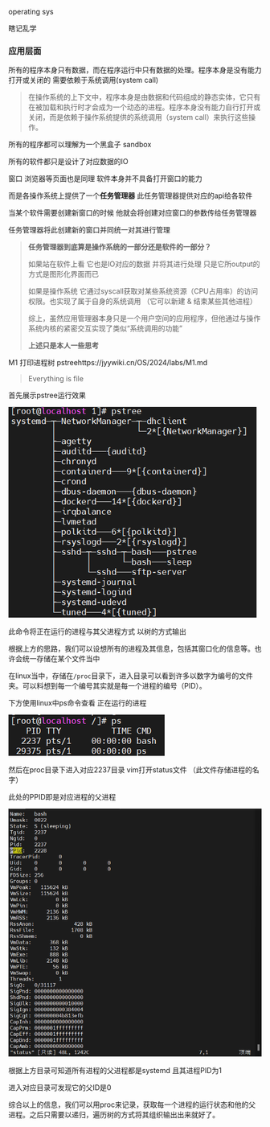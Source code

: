 operating sys

瞎记乱学

### 应用层面

所有的程序本身只有数据，而在程序运行中只有数据的处理。程序本身是没有能力打开或关闭的 需要依赖于系统调用(system call)

> 在操作系统的上下文中，程序本身是由数据和代码组成的静态实体，它只有在被加载和执行时才会成为一个动态的进程。程序本身没有能力自行打开或关闭，而是依赖于操作系统提供的系统调用（system call）来执行这些操作。

所有的程序都可以理解为一个黑盒子 sandbox

所有的软件都只是设计了对应数据的IO 

窗口 浏览器等页面也是同理 软件本身并不具备打开窗口的能力

而是各操作系统上提供了一个**任务管理器** 此任务管理器提供对应的api给各软件

当某个软件需要创建新窗口的时候 他就会将创建对应窗口的参数传给任务管理器

任务管理器将此创建新的窗口并同统一对其进行管理



> **任务管理器到底算是操作系统的一部分还是软件的一部分？**
>
> 如果站在软件上看 它也是IO对应的数据 并将其进行处理 只是它所output的方式是图形化界面而已
>
> 如果是操作系统 它通过syscall获取对某些系统资源（CPU占用率）的访问权限。也实现了属于自身的系统调用 （它可以新建 & 结束某些其他进程）
>
> 综上，虽然应用管理器本身只是一个用户空间的应用程序，但他通过与操作系统内核的紧密交互实现了类似“系统调用的功能”
>
> 
>
> **上述只是本人一些思考**



M1 打印进程树 pstreehttps://jyywiki.cn/OS/2024/labs/M1.md

> Everything is file

首先展示pstree运行效果

![image-20240727154511627](.\images\image-20240727154511627.png)

此命令将正在运行的进程与其父进程方式 以树的方式输出



根据上方的思路，我们可以设想所有的进程及其信息，包括其窗口化的信息等。也许会统一存储在某个文件当中

在linux当中，存储在`/proc`目录下，进入目录可以看到许多以数字为编号的文件夹。可以料想到每一个编号其实就是每一个进程的编号（PID）。

下方使用linux中ps命令查看 正在运行的进程



![image-20240727154202464](.\images\image-20240108152543702.png)

然后在proc目录下进入对应2237目录 vim打开status文件 （此文件存储进程的名字）

此处的PPID即是对应进程的父进程

![image-20240727154332631](.\images\image-20240727154332631.png)

根据上方目录可知道所有进程的父进程都是systemd 且其进程PID为1

进入对应目录可发现它的父ID是0



综合以上的信息，我们可以用proc来记录，获取每一个进程的运行状态和他的父进程。之后只需要以递归，遍历树的方式将其组织输出出来就好了。
